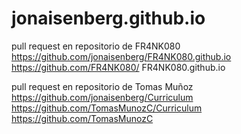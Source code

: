 # jonaisenberg.github.io

pull request en repositorio de FR4NK080
https://github.com/jonaisenberg/FR4NK080.github.io
https://github.com/FR4NK080/
FR4NK080.github.io

pull request en repositorio de Tomas Muñoz
https://github.com/jonaisenberg/Curriculum
https://github.com/TomasMunozC/Curriculum
https://github.com/TomasMunozC
